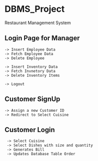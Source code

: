 # DBMS_Project
Restaurant Management System

## Login Page for Manager

    -> Insert Employee Data
    -> Fetch Employee Data
    -> Delete Employee
    
    -> Insert Inventory Data
    -> Fetch Invnetory Data
    -> Delete Inventory Items
    
    -> Logout
    
## Customer SignUp
  
    -> Assign a new Customer ID
    -> Redirect to Select Cuisine
    
## Customer Login
     
     -> Select Cuisine
     -> Select Dishes with size and quantity 
     -> Generates Bill
     -> Updates Database Table Order
